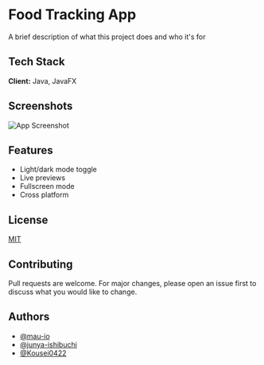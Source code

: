 
# Food Tracking App

A brief description of what this project does and who it's for


## Tech Stack

**Client:** Java, JavaFX

## Screenshots

![App Screenshot](https://via.placeholder.com/468x300?text=App+Screenshot+Here)


## Features

- Light/dark mode toggle
- Live previews
- Fullscreen mode
- Cross platform


## License

[MIT](https://choosealicense.com/licenses/mit/)


## Contributing

Pull requests are welcome. For major changes, please open an issue first to discuss what you would like to change.


## Authors

- [@mau-io](https://www.github.com/mau-io)
- [@junya-ishibuchi](https://github.com/junya-ishibuchi)
- [@Kousei0422](https://github.com/Kousei0422)
